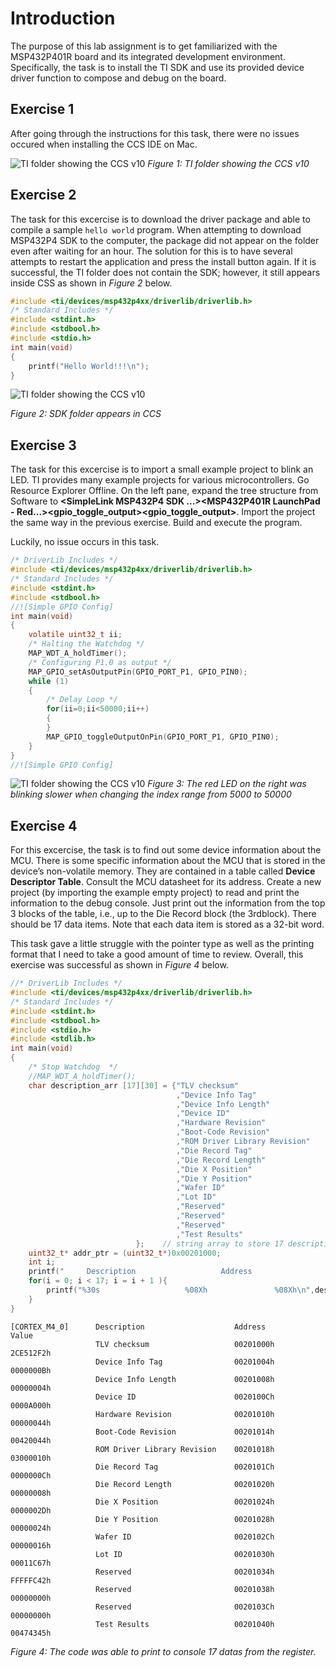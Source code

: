 # Introduction
  The purpose of this lab assignment is to get familiarized with the MSP432P401R board and its integrated development environment. Specifically, the task is to install the TI SDK and use its provided device driver function to compose and debug on the board.
  
## Exercise 1
  After going through the instructions for this task, there were no issues occured when installing the CCS IDE on Mac.

![TI folder showing the CCS v10  ](https://lh6.googleusercontent.com/HS3AwqtEGeFPTX1tJqvwsKNWo2gpXCFplbidJxq6VenGWlBgjsGuTgWZkuJmtI0R8wcZZGF8X_3hqNn9gTVHtGhfml2FNmKOn1WRwYA4mfXhuP8J0ttpAoqTDEIOniJykMSv3J9w)
*Figure 1: TI folder showing the CCS v10*  

## Exercise 2
The task for this excercise is to download the driver package and able to compile a sample `hello world` program. When attempting to download MSP432P4 SDK to the computer, the package did not appear on the folder even after waiting for an hour. The solution for this is to have several attempts to restart the application and press the install button again. If it is successful, the TI folder does not contain the SDK; however, it still appears inside CSS as shown in *Figure 2* below.

```c
#include <ti/devices/msp432p4xx/driverlib/driverlib.h>
/* Standard Includes */
#include <stdint.h>
#include <stdbool.h>
#include <stdio.h>
int main(void)
{
    printf("Hello World!!!\n");
}
```

![TI folder showing the CCS v10  ](https://lh4.googleusercontent.com/J5aJZPhvzmtx67S-rL_MesyDzhB47pwLMcormBOgNPGg8zgjgWljtOrJlmP5bH-3yAkppF4MLQ1CmyfU96w2rQP2qC_WB0xQ9S9BbLWetrCGPmkzTF9TU-TXvxyN8BShL1Wae5CZ)

*Figure 2: SDK folder appears in CCS*

## Exercise 3
The task for this excercise is to import a small example project to blink an LED. TI provides many example projects for various microcontrollers. Go Resource Explorer Offline. On the left pane, expand the tree structure from Software to **<Software><SimpleLink MSP432P4 SDK ...><Examples><Development tools><MSP432P401R LaunchPad - Red...><DriverLib><gpio_toggle_output><No RTOS><CCS Compiler><gpio_toggle_output>**. Import the project the same way in the previous exercise. Build and execute the program.

Luckily, no issue occurs in this task.


```c
/* DriverLib Includes */
#include <ti/devices/msp432p4xx/driverlib/driverlib.h>
/* Standard Includes */
#include <stdint.h>
#include <stdbool.h>
//![Simple GPIO Config]
int main(void)
{
    volatile uint32_t ii;
    /* Halting the Watchdog */
    MAP_WDT_A_holdTimer();
    /* Configuring P1.0 as output */
    MAP_GPIO_setAsOutputPin(GPIO_PORT_P1, GPIO_PIN0);
    while (1)
    {
        /* Delay Loop */
        for(ii=0;ii<50000;ii++)
        {
        }
        MAP_GPIO_toggleOutputOnPin(GPIO_PORT_P1, GPIO_PIN0);
    }
}
//![Simple GPIO Config]

```

![TI folder showing the CCS v10  ](https://lh5.googleusercontent.com/0SX6zHP1jiInUE-Fi6aJ8dyQ1Pf2-r3UP7DATiY57-eI426hCiOsMtJ2EUsdisuEoWo03c1awKjJSlREv2uVh8Inoq4iWuKSK_a8GYWTBVuOIgXcb0GPTMda0cgSTxLdacIPE1uP)
*Figure 3: The red LED on the right was blinking slower when changing the index range from 5000 to 50000*

## Exercise 4
For this excercise, the task is to find out some device information about the MCU. There is some specific information about the MCU that is stored in the device’s non-volatile memory. They are contained in a table called **Device Descriptor Table**. Consult the MCU datasheet for its address. Create a new project (by importing the example empty project) to read and print the information to the debug console. Just print out the information from the top 3 blocks of the table, i.e., up to the Die Record block (the 3rdblock). There should be 17 data items. Note that each data item is stored as a 32-bit word. 

This task gave a little struggle with the pointer type as well as the printing format that I need to take a good amount of time to review. Overall, this exercise was successful as shown in *Figure 4* below.

```c
//* DriverLib Includes */
#include <ti/devices/msp432p4xx/driverlib/driverlib.h>
/* Standard Includes */
#include <stdint.h>
#include <stdbool.h>
#include <stdio.h>
#include <stdlib.h>
int main(void)
{
    /* Stop Watchdog  */
    //MAP_WDT_A_holdTimer();
    char description_arr [17][30] = {"TLV checksum"
                                     ,"Device Info Tag"
                                     ,"Device Info Length"
                                     ,"Device ID"
                                     ,"Hardware Revision"
                                     ,"Boot-Code Revision"
                                     ,"ROM Driver Library Revision"
                                     ,"Die Record Tag"
                                     ,"Die Record Length"
                                     ,"Die X Position"
                                     ,"Die Y Position"
                                     ,"Wafer ID"
                                     ,"Lot ID"
                                     ,"Reserved"
                                     ,"Reserved"
                                     ,"Reserved"
                                     ,"Test Results"
                            };    // string array to store 17 descriptions
    uint32_t* addr_ptr = (uint32_t*)0x00201000;
    int i;
    printf("     Description                   Address                 Value\n");
    for(i = 0; i < 17; i = i + 1 ){
        printf("%30s                   %08Xh               %08Xh\n",description_arr[i], addr_ptr + (uint32_t)i, *(addr_ptr + (uint32_t)i));
    }
}
```

```
[CORTEX_M4_0]      Description                    Address                 Value
                   TLV checksum                   00201000h               2CE512F2h
                   Device Info Tag                00201004h               0000000Bh
                   Device Info Length             00201008h               00000004h
                   Device ID                      0020100Ch               0000A000h
                   Hardware Revision              00201010h               00000044h
                   Boot-Code Revision             00201014h               00420044h
                   ROM Driver Library Revision    00201018h               03000010h
                   Die Record Tag                 0020101Ch               0000000Ch
                   Die Record Length              00201020h               00000008h
                   Die X Position                 00201024h               0000002Dh
                   Die Y Position                 00201028h               00000024h
                   Wafer ID                       0020102Ch               00000016h
                   Lot ID                         00201030h               00011C67h
                   Reserved                       00201034h               FFFFFC42h
                   Reserved                       00201038h               00000000h
                   Reserved                       0020103Ch               00000000h
                   Test Results                   00201040h               00474345h
```

_Figure 4: The code was able to print to console 17 datas from the register._
